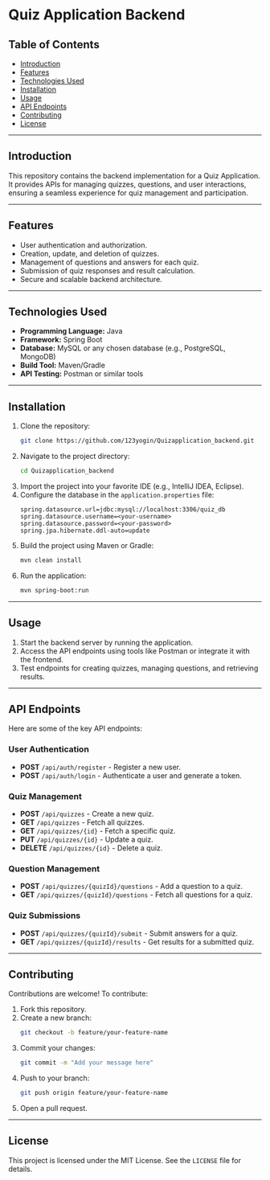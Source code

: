 # Quiz Application Backend

## Table of Contents
- [Introduction](#introduction)
- [Features](#features)
- [Technologies Used](#technologies-used)
- [Installation](#installation)
- [Usage](#usage)
- [API Endpoints](#api-endpoints)
- [Contributing](#contributing)
- [License](#license)

---

## Introduction
This repository contains the backend implementation for a Quiz Application. It provides APIs for managing quizzes, questions, and user interactions, ensuring a seamless experience for quiz management and participation.

---

## Features
- User authentication and authorization.
- Creation, update, and deletion of quizzes.
- Management of questions and answers for each quiz.
- Submission of quiz responses and result calculation.
- Secure and scalable backend architecture.

---

## Technologies Used
- **Programming Language:** Java
- **Framework:** Spring Boot
- **Database:** MySQL or any chosen database (e.g., PostgreSQL, MongoDB)
- **Build Tool:** Maven/Gradle
- **API Testing:** Postman or similar tools

---

## Installation
1. Clone the repository:
   ```bash
   git clone https://github.com/123yogin/Quizapplication_backend.git
   ```
2. Navigate to the project directory:
   ```bash
   cd Quizapplication_backend
   ```
3. Import the project into your favorite IDE (e.g., IntelliJ IDEA, Eclipse).
4. Configure the database in the `application.properties` file:
   ```properties
   spring.datasource.url=jdbc:mysql://localhost:3306/quiz_db
   spring.datasource.username=<your-username>
   spring.datasource.password=<your-password>
   spring.jpa.hibernate.ddl-auto=update
   ```
5. Build the project using Maven or Gradle:
   ```bash
   mvn clean install
   ```
6. Run the application:
   ```bash
   mvn spring-boot:run
   ```

---

## Usage
1. Start the backend server by running the application.
2. Access the API endpoints using tools like Postman or integrate it with the frontend.
3. Test endpoints for creating quizzes, managing questions, and retrieving results.

---

## API Endpoints
Here are some of the key API endpoints:

### User Authentication
- **POST** `/api/auth/register` - Register a new user.
- **POST** `/api/auth/login` - Authenticate a user and generate a token.

### Quiz Management
- **POST** `/api/quizzes` - Create a new quiz.
- **GET** `/api/quizzes` - Fetch all quizzes.
- **GET** `/api/quizzes/{id}` - Fetch a specific quiz.
- **PUT** `/api/quizzes/{id}` - Update a quiz.
- **DELETE** `/api/quizzes/{id}` - Delete a quiz.

### Question Management
- **POST** `/api/quizzes/{quizId}/questions` - Add a question to a quiz.
- **GET** `/api/quizzes/{quizId}/questions` - Fetch all questions for a quiz.

### Quiz Submissions
- **POST** `/api/quizzes/{quizId}/submit` - Submit answers for a quiz.
- **GET** `/api/quizzes/{quizId}/results` - Get results for a submitted quiz.

---

## Contributing
Contributions are welcome! To contribute:
1. Fork this repository.
2. Create a new branch:
   ```bash
   git checkout -b feature/your-feature-name
   ```
3. Commit your changes:
   ```bash
   git commit -m "Add your message here"
   ```
4. Push to your branch:
   ```bash
   git push origin feature/your-feature-name
   ```
5. Open a pull request.

---

## License
This project is licensed under the MIT License. See the `LICENSE` file for details.

